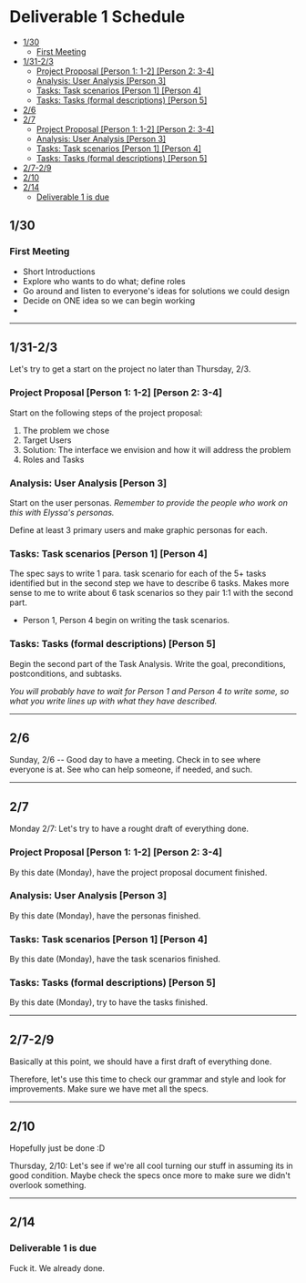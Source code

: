# Deliverable 1 Schedule

- [1/30](#1-30)
  * [First Meeting](#first-meeting)
- [1/31-2/3](#1-31-2-3)
  * [Project Proposal [Person 1: 1-2] [Person 2: 3-4]](#project-proposal--person-1--1-2---person-2--3-4-)
  * [Analysis: User Analysis [Person 3]](#analysis--user-analysis--person-3-)
  * [Tasks: Task scenarios [Person 1] [Person 4]](#tasks--task-scenarios--person-1---person-4-)
  * [Tasks: Tasks (formal descriptions) [Person 5]](#tasks--tasks--formal-descriptions---person-5-)
- [2/6](#2-6)
- [2/7](#2-7)
  * [Project Proposal [Person 1: 1-2] [Person 2: 3-4]](#project-proposal--person-1--1-2---person-2--3-4--1)
  * [Analysis: User Analysis [Person 3]](#analysis--user-analysis--person-3--1)
  * [Tasks: Task scenarios [Person 1] [Person 4]](#tasks--task-scenarios--person-1---person-4--1)
  * [Tasks: Tasks (formal descriptions) [Person 5]](#tasks--tasks--formal-descriptions---person-5--1)
- [2/7-2/9](#2-7-2-9)
- [2/10](#2-10)
- [2/14](#2-14)
  * [Deliverable 1 is due](#deliverable-1-is-due)


## 1/30

### First Meeting

- Short Introductions
- Explore who wants to do what; define roles
- Go around and listen to everyone's ideas for solutions we could design
- Decide on ONE idea so we can begin working
- 
------------------------------------------------------

## 1/31-2/3

Let's try to get a start on the project no later than Thursday, 2/3.

### Project Proposal [Person 1: 1-2] [Person 2: 3-4]

Start on the following steps of the project proposal:
1) The problem we chose
2) Target Users
3) Solution: The interface we envision and how it will address the problem
4) Roles and Tasks

### Analysis: User Analysis [Person 3]

Start on the user personas.
*Remember to provide the people who work on this with Elyssa's personas.*

Define at least 3 primary users and make graphic personas for each.

### Tasks: Task scenarios [Person 1] [Person 4]

The spec says to write 1 para. task scenario for each of the 5+ tasks identified but in the second step we have to describe 6 tasks. Makes
more sense to me to write about 6 task scenarios so they pair 1:1 with
the second part.

- Person 1, Person 4 begin on writing the task scenarios.

### Tasks: Tasks (formal descriptions) [Person 5]
Begin the second part of the Task Analysis. Write the goal, preconditions, postconditions, and subtasks.

*You will probably have to wait for Person 1 and Person 4 to write some, so what you write lines up with what they have described.*

------------------------------------------------------

## 2/6

Sunday, 2/6 -- Good day to have a meeting. Check in to see where everyone is at. See who can help someone, if needed, and such.

------------------------------------------------------

## 2/7

Monday 2/7: Let's try to have a rought draft of everything done.

### Project Proposal [Person 1: 1-2] [Person 2: 3-4]

By this date (Monday), have the project proposal document finished.

### Analysis: User Analysis [Person 3]

By this date (Monday), have the personas finished.

### Tasks: Task scenarios [Person 1] [Person 4]

By this date (Monday), have the task scenarios finished.

### Tasks: Tasks (formal descriptions) [Person 5]

By this date (Monday), try to have the tasks finished.

------------------------------------------------------

## 2/7-2/9

Basically at this point, we should have a first draft of everything done.

Therefore, let's use this time to check our grammar and style and look for improvements. Make sure we have met all the specs.

------------------------------------------------------

## 2/10

Hopefully just be done :D

Thursday, 2/10: Let's see if we're all cool turning our stuff in assuming its in good condition. Maybe check the specs once more to make sure we didn't overlook something.

------------------------------------------------------

## 2/14
### Deliverable 1 is due

Fuck it. We already done.